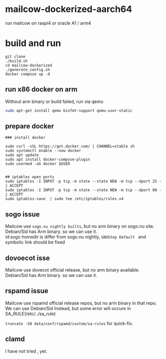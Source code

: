 # mailcow-dockerized-aarch64

run mailcow on raspi4 or oracle A1 / arm4

# build and run 

```
git clone 
./build.sh
cd mailcow-dockerized
./generate_config.sh
docker compose up -d 
```
## run x86 docker on arm 

Without arm binary or build failed, run via qemu 

```sh
sudo apt-get install qemu binfmt-support qemu-user-static
```
## prepare docker 
```
### install docker 

sudo curl -sSL https://get.docker.com/ | CHANNEL=stable sh
sudo systemctl enable --now docker
sudo apt update
sudo apt install docker-compose-plugin
sudo usermod -aG docker $USER


## iptables open ports 
sudo iptables -I INPUT -p tcp -m state --state NEW -m tcp --dport 25 -j ACCEPT
sudo iptables -I INPUT -p tcp -m state --state NEW -m tcp --dport 80 -j ACCEPT
sudo iptables-save  | sudo tee /etc/iptables/rules.v4

```


## sogo issue 

Mailcow use `sogo.nu nightly builts`, but no arm binary on sogo.nu site.   
Debian/Sid has Arm binary. so we can use it.  
id:sogo homedir is differ from sogo.nu nightly, `GNUStep Default ` and symbolic link should be fixed  

## dovoecot isse 

Mailcow use dovecot official release, but no arm binary available.   
Debian/Sid has Arm binary. so we can use it.   

## rspamd issue 

Mailcow use rspamd official release repos, but no arm binary in that repo.   
We can use Debian/Sid Instead, but some error will occure in SA_RULE(/etc/../sa_rule)   
  
` truncate -S0 data/conf/rspamd/custom/sa-rules ` for  quick-fix.

## clamd

I have not tried , yet.



